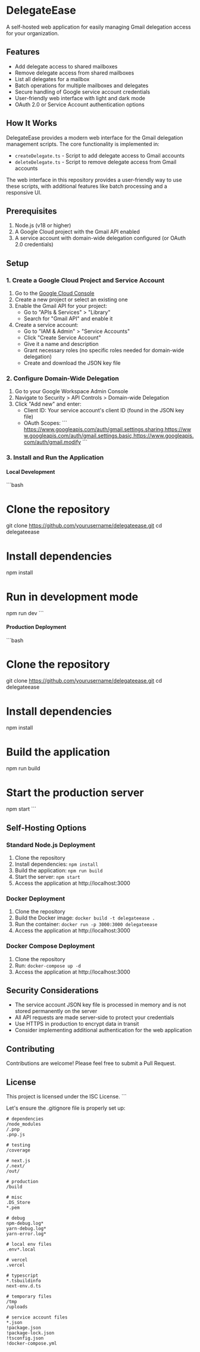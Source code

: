 # DelegateEase

A self-hosted web application for easily managing Gmail delegation access for your organization.

## Features

- Add delegate access to shared mailboxes
- Remove delegate access from shared mailboxes
- List all delegates for a mailbox
- Batch operations for multiple mailboxes and delegates
- Secure handling of Google service account credentials
- User-friendly web interface with light and dark mode
- OAuth 2.0 or Service Account authentication options

## How It Works

DelegateEase provides a modern web interface for the Gmail delegation management scripts. The core functionality is implemented in:

- `createDelegate.ts` - Script to add delegate access to Gmail accounts
- `deleteDelegate.ts` - Script to remove delegate access from Gmail accounts

The web interface in this repository provides a user-friendly way to use these scripts, with additional features like batch processing and a responsive UI.

## Prerequisites

1. Node.js (v18 or higher)
2. A Google Cloud project with the Gmail API enabled
3. A service account with domain-wide delegation configured (or OAuth 2.0 credentials)

## Setup

### 1. Create a Google Cloud Project and Service Account

1. Go to the [Google Cloud Console](https://console.cloud.google.com/)
2. Create a new project or select an existing one
3. Enable the Gmail API for your project:
   - Go to "APIs & Services" > "Library"
   - Search for "Gmail API" and enable it
4. Create a service account:
   - Go to "IAM & Admin" > "Service Accounts"
   - Click "Create Service Account"
   - Give it a name and description
   - Grant necessary roles (no specific roles needed for domain-wide delegation)
   - Create and download the JSON key file

### 2. Configure Domain-Wide Delegation

1. Go to your Google Workspace Admin Console
2. Navigate to Security > API Controls > Domain-wide Delegation
3. Click "Add new" and enter:
   - Client ID: Your service account's client ID (found in the JSON key file)
   - OAuth Scopes: 
     \`\`\`
     https://www.googleapis.com/auth/gmail.settings.sharing,https://www.googleapis.com/auth/gmail.settings.basic,https://www.googleapis.com/auth/gmail.modify
     \`\`\`

### 3. Install and Run the Application

#### Local Development

\`\`\`bash
# Clone the repository
git clone https://github.com/yourusername/delegateease.git
cd delegateease

# Install dependencies
npm install

# Run in development mode
npm run dev
\`\`\`

#### Production Deployment

\`\`\`bash
# Clone the repository
git clone https://github.com/yourusername/delegateease.git
cd delegateease

# Install dependencies
npm install

# Build the application
npm run build

# Start the production server
npm start
\`\`\`

## Self-Hosting Options

### Standard Node.js Deployment

1. Clone the repository
2. Install dependencies: `npm install`
3. Build the application: `npm run build`
4. Start the server: `npm start`
5. Access the application at http://localhost:3000

### Docker Deployment

1. Clone the repository
2. Build the Docker image: `docker build -t delegateease .`
3. Run the container: `docker run -p 3000:3000 delegateease`
4. Access the application at http://localhost:3000

### Docker Compose Deployment

1. Clone the repository
2. Run: `docker-compose up -d`
3. Access the application at http://localhost:3000

## Security Considerations

- The service account JSON key file is processed in memory and is not stored permanently on the server
- All API requests are made server-side to protect your credentials
- Use HTTPS in production to encrypt data in transit
- Consider implementing additional authentication for the web application

## Contributing

Contributions are welcome! Please feel free to submit a Pull Request.

## License

This project is licensed under the ISC License.
\`\`\`

Let's ensure the .gitignore file is properly set up:

```plaintext file=".gitignore"
# dependencies
/node_modules
/.pnp
.pnp.js

# testing
/coverage

# next.js
/.next/
/out/

# production
/build

# misc
.DS_Store
*.pem

# debug
npm-debug.log*
yarn-debug.log*
yarn-error.log*

# local env files
.env*.local

# vercel
.vercel

# typescript
*.tsbuildinfo
next-env.d.ts

# temporary files
/tmp
/uploads

# service account files
*.json
!package.json
!package-lock.json
!tsconfig.json
!docker-compose.yml
